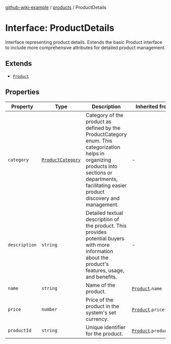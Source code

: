 [github-wiki-example](../wiki/Home) / [products](../wiki/products) / ProductDetails

# Interface: ProductDetails

Interface representing product details.
Extends the basic Product interface to include more comprehensive attributes for detailed product management.

## Extends

- [`Product`](../wiki/products.Interface.Product)

## Properties

| Property | Type | Description | Inherited from | Defined in |
| ------ | ------ | ------ | ------ | ------ |
| `category` | [`ProductCategory`](../wiki/products.Enumeration.ProductCategory) | Category of the product as defined by the ProductCategory enum. This categorization helps in organizing products into sections or departments, facilitating easier product discovery and management. | - | products.ts:54 |
| `description` | `string` | Detailed textual description of the product. This provides potential buyers with more information about the product's features, usage, and benefits. | - | products.ts:48 |
| `name` | `string` | Name of the product. | [`Product`](../wiki/products.Interface.Product).`name` | products.ts:16 |
| `price` | `number` | Price of the product in the system's set currency. | [`Product`](../wiki/products.Interface.Product).`price` | products.ts:18 |
| `productId` | `string` | Unique identifier for the product. | [`Product`](../wiki/products.Interface.Product).`productId` | products.ts:14 |
